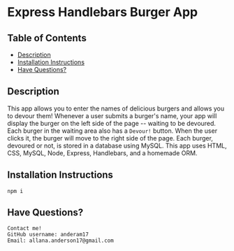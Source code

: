 # Express Handlebars Burger App 

## Table of Contents 

* [Description](#description)
*  [Installation Instructions](#installation-instructions)
*  [Have Questions?](#have-questions)

## Description
This app allows you to enter the names of delicious burgers and allows you to devour them! Whenever a user submits a burger's name, your app will display the burger on the left side of the page -- waiting to be devoured. Each burger in the waiting area also has a `Devour!` button. When the user clicks it, the burger will move to the right side of the page. Each burger, devoured or not, is stored in a database using MySQL. This app uses HTML, CSS, MySQL, Node, Express, Handlebars, and a homemade ORM. 

## Installation Instructions
    npm i


## Have Questions? 
    Contact me!
    GitHub username: anderam17
    Email: allana.anderson17@gmail.com
    